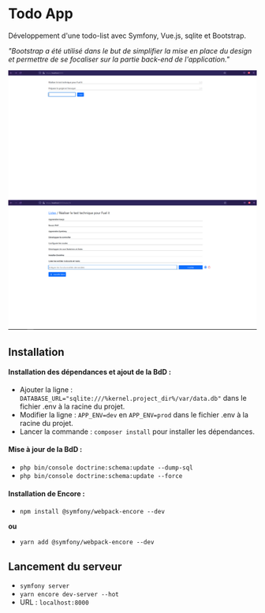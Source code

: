 # Todo App

Développement d'une todo-list avec Symfony, Vue.js, sqlite et Bootstrap.  

*"Bootstrap a été utilisé dans le but de simplifier la mise en place du design et permettre de se focaliser sur la partie back-end de l'application."*

![Exemple de todo-lists](todoVue.png)
![Exemple d'une liste de tâche](tasksVue.png)
## Installation

#### Installation des dépendances et ajout de la BdD :
- Ajouter la ligne : `DATABASE_URL="sqlite:///%kernel.project_dir%/var/data.db"` dans le fichier .env à la racine du projet.
- Modifier la ligne : `APP_ENV=dev`  en `APP_ENV=prod` dans le fichier .env à la racine du projet.
- Lancer la commande : `composer install` pour installer les dépendances.

#### Mise à jour de la BdD :
- `php bin/console doctrine:schema:update --dump-sql`
- `php bin/console doctrine:schema:update --force`

#### Installation de Encore :
- `npm install @symfony/webpack-encore --dev`  

**ou**
- `yarn add @symfony/webpack-encore --dev`

## Lancement du serveur

- `symfony server`
- `yarn encore dev-server --hot`
- URL : `localhost:8000`